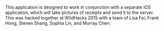This application is designed to work in conjunction with a separate iOS application, which will take pictures of receipts
and send it to the server. This was hacked together at WildHacks 2015 with a team of Lisa Fei, Frank Hong, Steven Shang, Sophia Lin, and Murray Chen.
